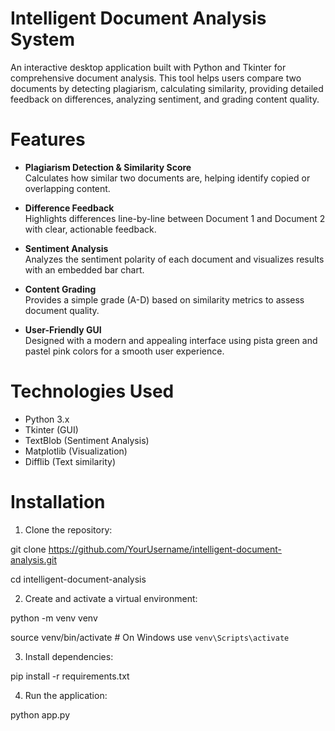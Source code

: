 # Intelligent Document Analysis System

An interactive desktop application built with Python and Tkinter for comprehensive document analysis. This tool helps users compare two documents by detecting plagiarism, calculating similarity, providing detailed feedback on differences, analyzing sentiment, and grading content quality.

# Features

- **Plagiarism Detection & Similarity Score**  
  Calculates how similar two documents are, helping identify copied or overlapping content.

- **Difference Feedback**  
  Highlights differences line-by-line between Document 1 and Document 2 with clear, actionable feedback.

- **Sentiment Analysis**  
  Analyzes the sentiment polarity of each document and visualizes results with an embedded bar chart.

- **Content Grading**  
  Provides a simple grade (A-D) based on similarity metrics to assess document quality.

- **User-Friendly GUI**  
  Designed with a modern and appealing interface using pista green and pastel pink colors for a smooth user experience.

# Technologies Used

- Python 3.x  
- Tkinter (GUI)  
- TextBlob (Sentiment Analysis)  
- Matplotlib (Visualization)  
- Difflib (Text similarity)  

# Installation

1. Clone the repository:

git clone https://github.com/YourUsername/intelligent-document-analysis.git

cd intelligent-document-analysis

2. Create and activate a virtual environment:

python -m venv venv

source venv/bin/activate  # On Windows use `venv\Scripts\activate`

3. Install dependencies:

pip install -r requirements.txt

4. Run the application:

python app.py
